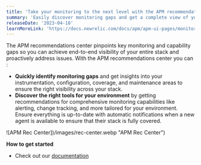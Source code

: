```yaml
---
title: 'Take your monitoring to the next level with the APM recommendations center'
summary: 'Easily discover monitoring gaps and get a complete view of your entire stack to improve uptime, reliability and performance'
releaseDate: '2023-04-18'
learnMoreLink: 'https://docs.newrelic.com/docs/apm/apm-ui-pages/monitoring/apm-recommendations-center/'
---
```


The APM recommendations center pinpoints key monitoring and capability gaps so you can achieve end-to-end visibility of your entire stack and proactively address issues. With the APM recommendations center you can :

- **Quickly identify monitoring gaps** and get insights into your instrumentation, configuration, coverage, and maintenance areas to ensure the right visibility across your stack.
- **Discover the right tools for your environment** by getting recommendations for comprehensive monitoring capabilities like alerting, change tracking, and more tailored for your environment. Ensure everything is up-to-date with automatic notifications when a new agent is available to ensure that their stack is fully covered.

![APM Rec Center])/images/rec-center.webp "APM Rec Center")

**How to get started**

- Check out our [documentation](https://docs.newrelic.com/docs/apm/apm-ui-pages/monitoring/apm-recommendations-center/)
